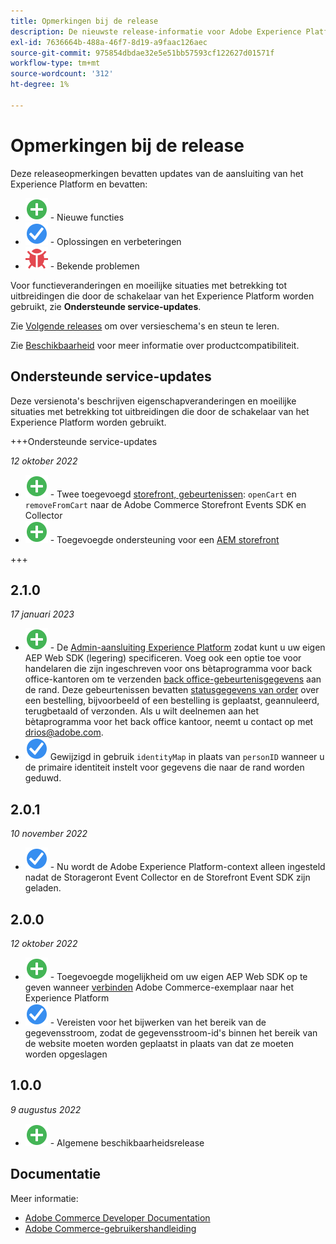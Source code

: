 ```yaml
---
title: Opmerkingen bij de release
description: De nieuwste release-informatie voor Adobe Experience Platform-connector vanuit Adobe Commerce.
exl-id: 7636664b-488a-46f7-8d19-a9faac126aec
source-git-commit: 975854dbdae32e5e51bb57593cf122627d01571f
workflow-type: tm+mt
source-wordcount: '312'
ht-degree: 1%

---
```


# Opmerkingen bij de release

Deze releaseopmerkingen bevatten updates van de aansluiting van het Experience Platform en bevatten:

* ![Nieuw](../assets/new.svg) - Nieuwe functies
* ![Repareren](../assets/fix.svg) - Oplossingen en verbeteringen
* ![Bug](../assets/bug.svg) - Bekende problemen

Voor functieveranderingen en moeilijke situaties met betrekking tot uitbreidingen die door de schakelaar van het Experience Platform worden gebruikt, zie **Ondersteunde service-updates**.

Zie [Volgende releases](https://experienceleague.adobe.com/docs/commerce-operations/release/schedule.html) om over versieschema&#39;s en steun te leren.

Zie [Beschikbaarheid](https://experienceleague.adobe.com/docs/commerce-operations/release/availability.html) voor meer informatie over productcompatibiliteit.

## Ondersteunde service-updates

Deze versienota&#39;s beschrijven eigenschapveranderingen en moeilijke situaties met betrekking tot uitbreidingen die door de schakelaar van het Experience Platform worden gebruikt.

+++Ondersteunde service-updates

_12 oktober 2022_

* ![Nieuw](../assets/new.svg) - Twee toegevoegd [storefront, gebeurtenissen](events.md): `openCart` en `removeFromCart` naar de Adobe Commerce Storefront Events SDK en Collector
* ![Nieuw](../assets/new.svg) - Toegevoegde ondersteuning voor een [AEM storefront](overview.md#aem-support)

+++

## 2.1.0

_17 januari 2023_

* ![Nieuw](../assets/new.svg) - De [Admin-aansluiting Experience Platform](connect-data.md) zodat kunt u uw eigen AEP Web SDK (legering) specificeren. Voeg ook een optie toe voor handelaren die zijn ingeschreven voor ons bètaprogramma voor back office-kantoren om te verzenden [back office-gebeurtenisgegevens](connect-data.md#data-collection) aan de rand. Deze gebeurtenissen bevatten [statusgegevens van order](events.md#beta-order-status-events) over een bestelling, bijvoorbeeld of een bestelling is geplaatst, geannuleerd, terugbetaald of verzonden. Als u wilt deelnemen aan het bètaprogramma voor het back office kantoor, neemt u contact op met [drios@adobe.com](mailto:drios@adobe.com).
* ![Repareren](../assets/fix.svg) Gewijzigd in gebruik `identityMap` in plaats van `personID` wanneer u de primaire identiteit instelt voor gegevens die naar de rand worden geduwd.

## 2.0.1

_10 november 2022_

* ![Probleem opgelost](../assets/fix.svg) - Nu wordt de Adobe Experience Platform-context alleen ingesteld nadat de Storageront Event Collector en de Storefront Event SDK zijn geladen.

## 2.0.0

_12 oktober 2022_

* ![Nieuw](../assets/new.svg) - Toegevoegde mogelijkheid om uw eigen AEP Web SDK op te geven wanneer [verbinden](connect-data.md) Adobe Commerce-exemplaar naar het Experience Platform
* ![Repareren](../assets/fix.svg) - Vereisten voor het bijwerken van het bereik van de gegevensstroom, zodat de gegevensstroom-id&#39;s binnen het bereik van de website moeten worden geplaatst in plaats van dat ze moeten worden opgeslagen

## 1.0.0

_9 augustus 2022_

* ![Nieuw](../assets/new.svg) - Algemene beschikbaarheidsrelease

## Documentatie

Meer informatie:

* [Adobe Commerce Developer Documentation](https://devdocs.magento.com/)
* [Adobe Commerce-gebruikershandleiding](https://docs.magento.com/user-guide/)
